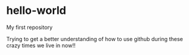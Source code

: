 # hello-world
My first repository

Trying to get a better understanding of how to use github during these crazy times we live in now!!
